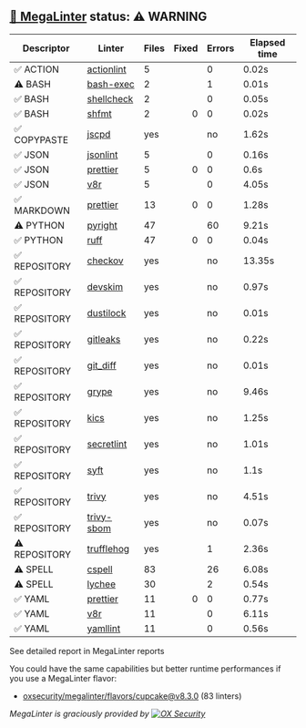 ## [🦙 MegaLinter](https://megalinter.io/8.3.0) status: ⚠️ WARNING

| Descriptor  |                                  Linter                                   |Files|Fixed|Errors|Elapsed time|
|-------------|---------------------------------------------------------------------------|-----|----:|------|------------|
|✅ ACTION    |[actionlint](https://megalinter.io/8.3.0/descriptors/action_actionlint)    |    5|     |     0|0.02s       |
|⚠️ BASH      |[bash-exec](https://megalinter.io/8.3.0/descriptors/bash_bash_exec)        |    2|     |     1|0.01s       |
|✅ BASH      |[shellcheck](https://megalinter.io/8.3.0/descriptors/bash_shellcheck)      |    2|     |     0|0.05s       |
|✅ BASH      |[shfmt](https://megalinter.io/8.3.0/descriptors/bash_shfmt)                |    2|    0|     0|0.02s       |
|✅ COPYPASTE |[jscpd](https://megalinter.io/8.3.0/descriptors/copypaste_jscpd)           |yes  |     |no    |1.62s       |
|✅ JSON      |[jsonlint](https://megalinter.io/8.3.0/descriptors/json_jsonlint)          |    5|     |     0|0.16s       |
|✅ JSON      |[prettier](https://megalinter.io/8.3.0/descriptors/json_prettier)          |    5|    0|     0|0.6s        |
|✅ JSON      |[v8r](https://megalinter.io/8.3.0/descriptors/json_v8r)                    |    5|     |     0|4.05s       |
|✅ MARKDOWN  |[prettier](https://megalinter.io/8.3.0/descriptors/markdown_prettier)      |   13|    0|     0|1.28s       |
|⚠️ PYTHON    |[pyright](https://megalinter.io/8.3.0/descriptors/python_pyright)          |   47|     |    60|9.21s       |
|✅ PYTHON    |[ruff](https://megalinter.io/8.3.0/descriptors/python_ruff)                |   47|    0|     0|0.04s       |
|✅ REPOSITORY|[checkov](https://megalinter.io/8.3.0/descriptors/repository_checkov)      |yes  |     |no    |13.35s      |
|✅ REPOSITORY|[devskim](https://megalinter.io/8.3.0/descriptors/repository_devskim)      |yes  |     |no    |0.97s       |
|✅ REPOSITORY|[dustilock](https://megalinter.io/8.3.0/descriptors/repository_dustilock)  |yes  |     |no    |0.01s       |
|✅ REPOSITORY|[gitleaks](https://megalinter.io/8.3.0/descriptors/repository_gitleaks)    |yes  |     |no    |0.22s       |
|✅ REPOSITORY|[git_diff](https://megalinter.io/8.3.0/descriptors/repository_git_diff)    |yes  |     |no    |0.01s       |
|✅ REPOSITORY|[grype](https://megalinter.io/8.3.0/descriptors/repository_grype)          |yes  |     |no    |9.46s       |
|✅ REPOSITORY|[kics](https://megalinter.io/8.3.0/descriptors/repository_kics)            |yes  |     |no    |1.25s       |
|✅ REPOSITORY|[secretlint](https://megalinter.io/8.3.0/descriptors/repository_secretlint)|yes  |     |no    |1.01s       |
|✅ REPOSITORY|[syft](https://megalinter.io/8.3.0/descriptors/repository_syft)            |yes  |     |no    |1.1s        |
|✅ REPOSITORY|[trivy](https://megalinter.io/8.3.0/descriptors/repository_trivy)          |yes  |     |no    |4.51s       |
|✅ REPOSITORY|[trivy-sbom](https://megalinter.io/8.3.0/descriptors/repository_trivy_sbom)|yes  |     |no    |0.07s       |
|⚠️ REPOSITORY|[trufflehog](https://megalinter.io/8.3.0/descriptors/repository_trufflehog)|yes  |     |1     |2.36s       |
|⚠️ SPELL     |[cspell](https://megalinter.io/8.3.0/descriptors/spell_cspell)             |83   |     |26    |6.08s       |
|⚠️ SPELL     |[lychee](https://megalinter.io/8.3.0/descriptors/spell_lychee)             |30   |     |2     |0.54s       |
|✅ YAML      |[prettier](https://megalinter.io/8.3.0/descriptors/yaml_prettier)          |11   |    0|     0|0.77s       |
|✅ YAML      |[v8r](https://megalinter.io/8.3.0/descriptors/yaml_v8r)                    |11   |     |     0|6.11s       |
|✅ YAML      |[yamllint](https://megalinter.io/8.3.0/descriptors/yaml_yamllint)          |11   |     |     0|0.56s       |

See detailed report in MegaLinter reports

You could have the same capabilities but better runtime performances if you use a MegaLinter flavor:
- [oxsecurity/megalinter/flavors/cupcake@v8.3.0](https://megalinter.io/8.3.0/flavors/cupcake/) (83 linters)


_MegaLinter is graciously provided by [![OX Security](https://www.ox.security/wp-content/uploads/2022/06/logo.svg?ref=megalinter_comment)](https://www.ox.security/?ref=megalinter)_